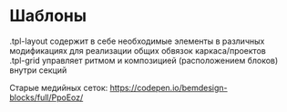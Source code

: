 # Шаблоны

  .tpl-layout содержит в себе необходимые элементы в различных модификациях для реализации общих обвязок каркаса/проектов   
  .tpl-grid управляет ритмом и композицией (расположением блоков) внутри секций   













Старые медийных сеток: https://codepen.io/bemdesign-blocks/full/PpoEoz/



